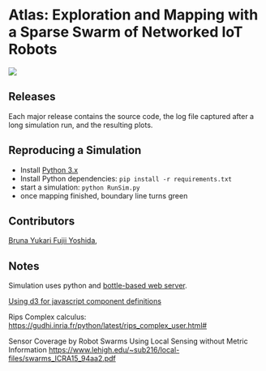 # Atlas: Exploration and Mapping with a Sparse Swarm of Networked IoT Robots

![](static/ui.gif)

## Releases

Each major release contains the source code, the log file captured after a long simulation run, and the resulting plots.

## Reproducing a Simulation

- Install [Python 3.x](https://www.python.org/downloads/)
- Install Python dependencies: `pip install -r requirements.txt`
- start a simulation: `python RunSim.py`
- once mapping finished, boundary line turns green

## Contributors

[Bruna Yukari Fujii Yoshida](https://www.linkedin.com/in/bruna-yukari/),

## Notes

Simulation uses python and  [bottle-based web server](https://bottlepy.org/docs/dev/). 

[Using d3 for javascript component definitions](https://github.com/d3/d3/blob/main/API.md)

Rips Complex calculus:
https://gudhi.inria.fr/python/latest/rips_complex_user.html#


                                                            

Sensor Coverage by Robot Swarms Using Local Sensing without Metric Information
https://www.lehigh.edu/~sub216/local-files/swarms_ICRA15_94aa2.pdf
